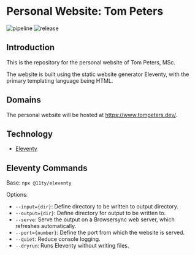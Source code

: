 # Personal Website: Tom Peters
![pipeline](https://gitlab.example.com/the-nihilum-order/websites/personal-website/badges/main/pipeline.svg?ignore_skipped=true)
![release](https://gitlab.example.com/the-nihilum-order/websites/personal-website/-/badges/release.svg)

## Introduction
This is the repository for the personal website of Tom Peters, MSc.

The website is built using the static website generator Eleventy, with the primary templating language being HTML.

## Domains
The personal website will be hosted at https://www.tompeters.dev/.

## Technology
- [Eleventy](https://www.11ty.dev/)

## Eleventy Commands
Base: `npx @11ty/eleventy`

Options:
- `--input={dir}`: Define directory to be written to output directory.
- `--output={dir}`: Define directory for output to be written to.
- `--serve`: Serve the output on a Browsersync web server, which refreshes automatically.
- `--port={number}`: Define the port from which the website is served.
- `--quiet`: Reduce console logging.
- `--dryrun`: Runs Eleventy without writing files.
